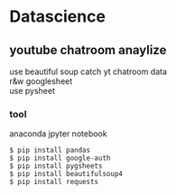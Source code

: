 # Datascience
## youtube chatroom anaylize
use beautiful soup catch yt chatroom data  
r&w googlesheet  
use pysheet  
### tool
anaconda jpyter notebook    
 
```
$ pip install pandas  
$ pip install google-auth  
$ pip install pygsheets  
$ pip install beautifulsoup4
$ pip install requests
```
